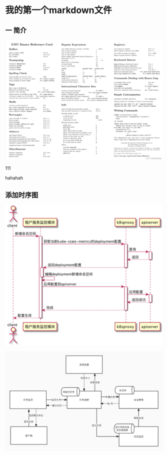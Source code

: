 我的第一个markdown文件
==


## 一 简介
![图 1](images/52be409cf46cdf51b7be1ec58bc74476ff49af95b69534edaa209d196e67a7ba.png)  

111

hahahah


## 添加时序图
![图 1](images/2c2ac15d2945eac91d26f6ba171ea349b859143668b2296e13bd05aabca71316.png)  


![图 1](images/81ce5acdd603d17c66e71f123b00c070aff3fcebebabb430fcff8e1e24da3657.png)  

